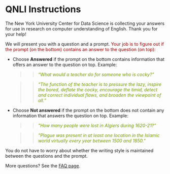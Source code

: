 # QNLI Instructions

The New York University Center for Data Science is collecting your answers for use in research on computer understanding of English. Thank you for your help!
<br/>

We will present you with a question and a prompt. <span style="color:rgb(153, 0, 0)">Your job is to figure out if the prompt (on the bottom) contains an answer to the question (on top)</span>: 

+ Choose **Answered** if the prompt on the bottom contains information that offers an answer to the question on top. Example:

	> > <span style="color:rgb(115, 153, 0)"> _“What would a teacher do for someone who is cocky?”_ </span>

	> > <span style="color:rgb(115, 153, 0)"> _“The function of the teacher is to pressure the lazy, inspire the bored, deflate the cocky, encourage the timid, detect and correct individual flaws, and broaden the viewpoint of all.”_  </span>
 
+ Choose **Not answered** if the prompt on the bottom does not contain any information that answers the question on top. Example:
	
	> > <span style="color:rgb(115, 153, 0)"> _"How many people were lost in Algiers during 1620-21?”_ </span>

	> > <span style="color:rgb(115, 153, 0)"> _"Plague was present in at least one location in the Islamic world virtually every year between 1500 and 1850."_ </span>


You do not have to worry about whether the writing style is maintained between the questions and the prompt.

More questions? See the [FAQ page](https://nyu-mll.github.io/GLUE-human-performance/qnli-faq).

